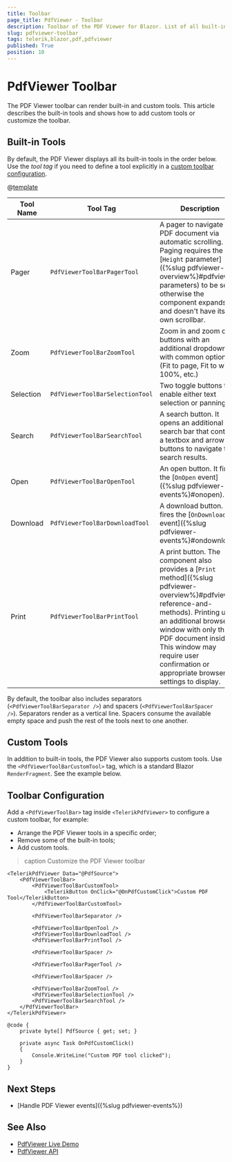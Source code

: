```yaml
---
title: Toolbar
page_title: PdfViewer - Toolbar
description: Toolbar of the PDF Viewer for Blazor. List of all built-in tools. How to use custom PDF Viewer tools.
slug: pdfviewer-toolbar
tags: telerik,blazor,pdf,pdfviewer
published: True
position: 10
---
```


# PdfViewer Toolbar

The PDF Viewer toolbar can render built-in and custom tools. This article describes the built-in tools and shows how to add custom tools or customize the toolbar.


## Built-in Tools

By default, the PDF Viewer displays all its built-in tools in the order below. Use the *tool tag* if you need to define a tool explicitly in a [custom toolbar configuration](#toolbar-configuration).

@[template](/_contentTemplates/common/parameters-table-styles.md#table-layout)

| Tool Name | Tool Tag | Description |
| --- | --- | --- |
| Pager | `PdfViewerToolBarPagerTool` | A pager to navigate the PDF document via automatic scrolling. Paging requires the [`Height` parameter]({%slug pdfviewer-overview%}#pdfviewer-parameters) to be set, otherwise the component expands and doesn't have its own scrollbar. |
| Zoom | `PdfViewerToolBarZoomTool` | Zoom in and zoom out buttons with an additional dropdown with common options (Fit to page, Fit to width, 100%, etc.) |
| Selection | `PdfViewerToolBarSelectionTool` | Two toggle buttons that enable either text selection or panning. |
| Search | `PdfViewerToolBarSearchTool` | A search button. It opens an additional search bar that contains a textbox and arrow buttons to navigate the search results. |
| Open | `PdfViewerToolBarOpenTool` | An open button. It fires the [`OnOpen` event]({%slug pdfviewer-events%}#onopen). |
| Download | `PdfViewerToolBarDownloadTool` | A download button. It fires the [`OnDownload` event]({%slug pdfviewer-events%}#ondownload). |
| Print | `PdfViewerToolBarPrintTool` | A print button. The component also provides a [`Print` method]({%slug pdfviewer-overview%}#pdfviewer-reference-and-methods). Printing uses an additional browser window with only the PDF document inside. This window may require user confirmation or appropriate browser settings to display. |

By default, the toolbar also includes separators (`<PdfViewerToolBarSeparator />`) and spacers (`<PdfViewerToolBarSpacer />`). Separators render as a vertical line. Spacers consume the available empty space and push the rest of the tools next to one another.


## Custom Tools

In addition to built-in tools, the PDF Viewer also supports custom tools. Use the `<PdfViewerToolBarCustomTool>` tag, which is a standard Blazor `RenderFragment`. See the example below.


## Toolbar Configuration

Add a `<PdfViewerToolBar>` tag inside `<TelerikPdfViewer>` to configure a custom toolbar, for example:

* Arrange the PDF Viewer tools in a specific order;
* Remove some of the built-in tools;
* Add custom tools.

>caption Customize the PDF Viewer toolbar

````CSHTML
<TelerikPdfViewer Data="@PdfSource">
    <PdfViewerToolBar>
        <PdfViewerToolBarCustomTool>
            <TelerikButton OnClick="@OnPdfCustomClick">Custom PDF Tool</TelerikButton>
        </PdfViewerToolBarCustomTool>

        <PdfViewerToolBarSeparator />

        <PdfViewerToolBarOpenTool />
        <PdfViewerToolBarDownloadTool />
        <PdfViewerToolBarPrintTool />

        <PdfViewerToolBarSpacer />

        <PdfViewerToolBarPagerTool />

        <PdfViewerToolBarSpacer />

        <PdfViewerToolBarZoomTool />
        <PdfViewerToolBarSelectionTool />
        <PdfViewerToolBarSearchTool />
    </PdfViewerToolBar>
</TelerikPdfViewer>

@code {
    private byte[] PdfSource { get; set; }

    private async Task OnPdfCustomClick()
    {
        Console.WriteLine("Custom PDF tool clicked");
    }
}
````


## Next Steps

* [Handle PDF Viewer events]({%slug pdfviewer-events%})


## See Also

* [PdfViewer Live Demo](https://demos.telerik.com/blazor-ui/pdfviewer/overview)
* [PdfViewer API](/blazor-ui/api/Telerik.Blazor.Components.TelerikPdfViewer)

